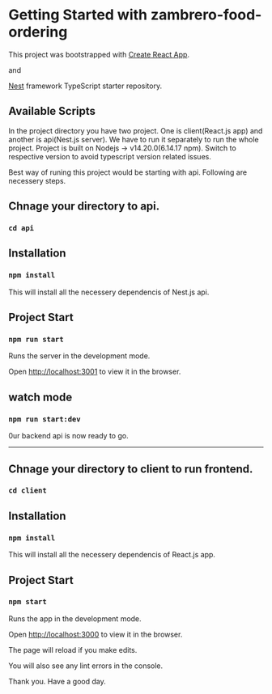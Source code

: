 # Getting Started with zambrero-food-ordering

This project was bootstrapped with [Create React App](https://github.com/facebook/create-react-app).

and

[Nest](https://github.com/nestjs/nest) framework TypeScript starter repository.

## Available Scripts

In the project directory you have two project.
One is client(React.js app) and another is api(Nest.js server).
We have to run it separately to run the whole project.
Project is built on Nodejs -> v14.20.0(6.14.17 npm).
Switch to respective version to avoid typescript version related issues.

Best way of runing this project would be starting with api. Following are necessery steps.

## Chnage your directory to api.

### `cd api`

## Installation

### `npm install`

This will install all the necessery dependencis of Nest.js api.

## Project Start

### `npm run start`

Runs the server in the development mode.

Open [http://localhost:3001](http://localhost:3001) to view it in the browser.

## watch mode

### `npm run start:dev`

0ur backend api is now ready to go.

---

## Chnage your directory to client to run frontend.

### `cd client`

## Installation

### `npm install`

This will install all the necessery dependencis of React.js app.

## Project Start

### `npm start`

Runs the app in the development mode.

Open [http://localhost:3000](http://localhost:3000) to view it in the browser.

The page will reload if you make edits.

You will also see any lint errors in the console.

Thank you. Have a good day.
